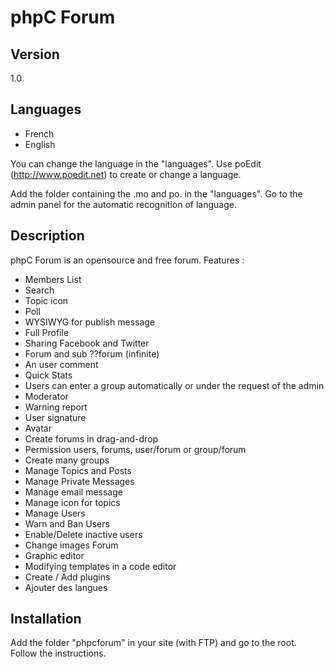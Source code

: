 phpC Forum
=============

Version
--

1.0

Languages
-----------

- French 
- English

You can change the language in the "languages". Use poEdit (http://www.poedit.net) to create or change a language.

Add the folder containing the .mo and po. in the "languages". Go to the admin panel for the automatic recognition of language.


Description
-----------

phpC Forum is an opensource and free forum. Features :

- Members List
- Search
- Topic icon
- Poll
- WYSIWYG for publish message
- Full Profile
- Sharing Facebook and Twitter
- Forum and sub ??forum (infinite)
- An user comment
- Quick Stats
- Users can enter a group automatically or under the request of the admin
- Moderator
- Warning report
- User signature
- Avatar
- Create forums in drag-and-drop
- Permission users, forums, user/forum or group/forum
- Create many groups
- Manage Topics and Posts
- Manage Private Messages
- Manage email message
- Manage icon for topics
- Manage Users
- Warn and Ban Users
- Enable/Delete inactive users
- Change images Forum
- Graphic editor
- Modifying templates in a code editor
- Create / Add plugins
- Ajouter des langues


Installation
----------

Add the folder "phpcforum" in your site (with FTP) and go to the root. Follow the instructions.